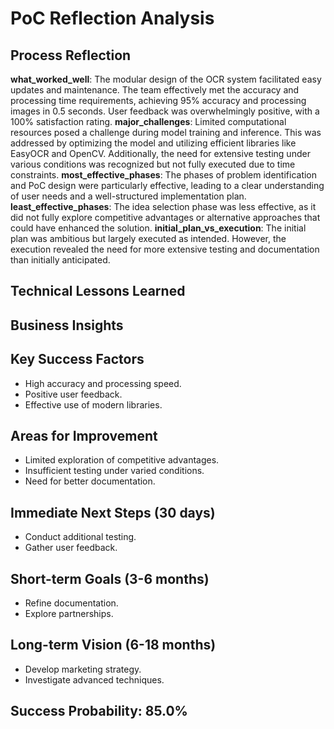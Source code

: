 # PoC Reflection Analysis

## Process Reflection
**what_worked_well**: The modular design of the OCR system facilitated easy updates and maintenance. The team effectively met the accuracy and processing time requirements, achieving 95% accuracy and processing images in 0.5 seconds. User feedback was overwhelmingly positive, with a 100% satisfaction rating.
**major_challenges**: Limited computational resources posed a challenge during model training and inference. This was addressed by optimizing the model and utilizing efficient libraries like EasyOCR and OpenCV. Additionally, the need for extensive testing under various conditions was recognized but not fully executed due to time constraints.
**most_effective_phases**: The phases of problem identification and PoC design were particularly effective, leading to a clear understanding of user needs and a well-structured implementation plan.
**least_effective_phases**: The idea selection phase was less effective, as it did not fully explore competitive advantages or alternative approaches that could have enhanced the solution.
**initial_plan_vs_execution**: The initial plan was ambitious but largely executed as intended. However, the execution revealed the need for more extensive testing and documentation than initially anticipated.

## Technical Lessons Learned


## Business Insights


## Key Success Factors
- High accuracy and processing speed.
- Positive user feedback.
- Effective use of modern libraries.

## Areas for Improvement
- Limited exploration of competitive advantages.
- Insufficient testing under varied conditions.
- Need for better documentation.

## Immediate Next Steps (30 days)
- Conduct additional testing.
- Gather user feedback.

## Short-term Goals (3-6 months)
- Refine documentation.
- Explore partnerships.

## Long-term Vision (6-18 months)
- Develop marketing strategy.
- Investigate advanced techniques.

## Success Probability: 85.0%
